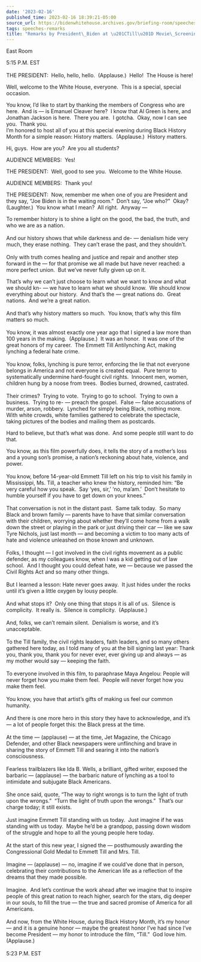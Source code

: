 ```yaml
---
date: '2023-02-16'
published_time: 2023-02-16 18:39:21-05:00
source_url: https://bidenwhitehouse.archives.gov/briefing-room/speeches-remarks/2023/02/16/remarks-by-president-biden-at-till-movie-screening/
tags: speeches-remarks
title: "Remarks by President\_Biden at \u201CTill\u201D Movie\_Screening"
---
```

 
East Room

5:15 P.M. EST  
   
THE PRESIDENT:  Hello, hello, hello.  (Applause.)  Hello!  The House is
here!

Well, welcome to the White House, everyone.  This is a special, special
occasion.

You know, I’d like to start by thanking the members of Congress who are
here.  And is — is Emanuel Cleaver here?  I know that Al Green is here,
and Jonathan Jackson is here.  There you are.  I gotcha.  Okay, now I
can see you.  Thank you.  
I’m honored to host all of you at this special evening during Black
History Month for a simple reason: History matters.  (Applause.) 
History matters.

Hi, guys.  How are you?  Are you all students?

AUDIENCE MEMBERS:  Yes!

THE PRESIDENT:  Well, good to see you.  Welcome to the White House.

AUDIENCE MEMBERS:  Thank you!

THE PRESIDENT:  Now, remember me when one of you are President and they
say, “Joe Biden is in the waiting room.”  Don’t say, “Joe who?”  Okay? 
(Laughter.)  You know what I mean?  All right.  Anyway —

To remember history is to shine a light on the good, the bad, the truth,
and who we are as a nation.  
   
And our history shows that while darkness and de- — denialism hide very
much, they erase nothing.  They can’t erase the past, and they
shouldn’t.  
   
Only with truth comes healing and justice and repair and another step
forward in the — for that promise we all made but have never reached: a
more perfect union.  But we’ve never fully given up on it.

That’s why we can’t just choose to learn what we want to know and what
we should kn- — we have to learn what we should know.  We should know
everything about our history.  And that’s the — great nations do.  Great
nations.  And we’re a great nation.  
   
And that’s why history matters so much.  You know, that’s why this film
matters so much.  
   
You know, it was almost exactly one year ago that I signed a law more
than 100 years in the making.  (Applause.)  It was an honor.  It was one
of the great honors of my career.  The Emmett Till Antilynching Act,
making lynching a federal hate crime.  
   
You know, folks, lynching is pure terror, enforcing the lie that not
everyone belongs in America and not everyone is created equal.  Pure
terror to systematically undermine hard-fought civil rights.  Innocent
men, women, children hung by a noose from trees.  Bodies burned,
drowned, castrated.  
   
Their crimes?  Trying to vote.  Trying to go to school.  Trying to own a
business.  Trying to re- — preach the gospel.  False — false accusations
of murder, arson, robbery.  Lynched for simply being Black, nothing
more.  With white crowds, white families gathered to celebrate the
spectacle, taking pictures of the bodies and mailing them as postcards. 

Hard to believe, but that’s what was done.  And some people still want
to do that.

You know, as this film powerfully does, it tells the story of a mother’s
loss and a young son’s promise, a nation’s reckoning about hate,
violence, and power.  
   
You know, before 14-year-old Emmett Till left on his trip to visit his
family in Mississippi, Ms. Till, a teacher who knew the history,
reminded him: “Be very careful how you speak.  Say ‘yes, sir,’ ‘no,
ma’am.’  Don’t hesitate to humble yourself if you have to get down on
your knees.”  
   
That conversation is not in the distant past.  Same talk today.  So many
Black and brown family — parents have to have that similar conversation
with their children, worrying about whether they’ll come home from a
walk down the street or playing in the park or just driving their car —
like we saw Tyre Nichols, just last month — and becoming a victim to too
many acts of hate and violence unleashed on those known and unknown.  
   
Folks, I thought — I got involved in the civil rights movement as a
public defender, as my colleagues know, when I was a kid getting out of
law school.  And I thought you could defeat hate, we — because we passed
the Civil Rights Act and so many other things.  
   
But I learned a lesson: Hate never goes away.  It just hides under the
rocks until it’s given a little oxygen by lousy people.   
   
And what stops it?  Only one thing that stops it is all of us.  Silence
is complicity.  It really is.  Silence is complicity.  (Applause.)  
   
And, folks, we can’t remain silent.  Denialism is worse, and it’s
unacceptable.  
   
To the Till family, the civil rights leaders, faith leaders, and so many
others gathered here today, as I told many of you at the bill signing
last year: Thank you, thank you, thank you for never ever, ever giving
up and always — as my mother would say — keeping the faith.  
   
To everyone involved in this film, to paraphrase Maya Angelou: People
will never forget how you make them feel.  People will never forget how
you make them feel.   
   
You know, you have that artist’s gifts of making us feel our common
humanity.  
   
And there is one more hero in this story they have to acknowledge, and
it’s — a lot of people forget this: the Black press at the time.   
   
At the time — (applause) — at the time, Jet Magazine, the Chicago
Defender, and other Black newspapers were unflinching and brave in
sharing the story of Emmett Till and searing it into the nation’s
consciousness.  
   
Fearless trailblazers like Ida B. Wells, a brilliant, gifted writer,
exposed the barbaric — (applause) — the barbaric nature of lynching as a
tool to intimidate and subjugate Black Americans.  
   
She once said, quote, “The way to right wrongs is to turn the light of
truth upon the wrongs.”  “Turn the light of truth upon the wrongs.” 
That’s our charge today; it still exists.   
   
Just imagine Emmett Till standing with us today.  Just imagine if he was
standing with us today.  Maybe he’d be a grandpop, passing down wisdom
of the struggle and hope to all the young people here today.  
   
At the start of this new year, I signed the — posthumously awarding the
Congressional Gold Medal to Emmett Till and Mrs. Till.   
   
Imagine — (applause) — no, imagine if we could’ve done that in person,
celebrating their contributions to the American life as a reflection of
the dreams that they made possible.  
   
Imagine.  And let’s continue the work ahead after we imagine that to
inspire people of this great nation to reach higher, search for the
stars, dig deeper in our souls, to fill the true — the true and sacred
promise of America for all Americans.  
   
And now, from the White House, during Black History Month, it’s my honor
— and it is a genuine honor — maybe the greatest honor I’ve had since
I’ve become President — my honor to introduce the film, “Till.”  God
love him.  (Applause.)  
   
5:23 P.M. EST
